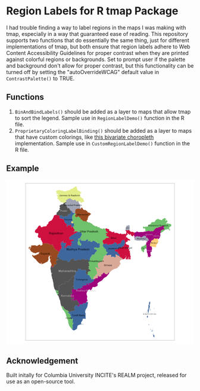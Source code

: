 # Region Labels for R tmap Package
I had trouble finding a way to label regions in the maps I was making with tmap, especially in a way that guaranteed ease of reading. This repository supports two functions that do essentially the same thing, just for different implementations of tmap, but both ensure that region labels adhere to Web Content Accessibility Guidelines for proper contrast when they are printed against colorful regions or backgrounds. Set to prompt user if the palette and background don't allow for proper contrast, but this functionality can be turned off by setting the "autoOverrideWCAG" default value in ```ContrastPalette()``` to TRUE.

## Functions 
1. ```BinAndBindLabels()``` should be added as a layer to maps that allow tmap to sort the legend. Sample use in ```RegionLabelDemo()``` function in the R file.
2. ```ProprietaryColoringLabelBinding()``` should be added as a layer to maps that have custom colorings, like [this bivariate choropleth](https://github.com/sdesabbata/BivariateTMap) implementation. Sample use in ```CustomRegionLabelDemo()``` function in the R file.

## Example
![Sample Image](/ContrastPlot.png)

## Acknowledgement
Built initally for Columbia University INCITE's REALM project, released for use as an open-source tool.

